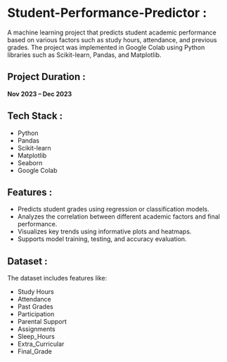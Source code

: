 # Student-Performance-Predictor **:**

A machine learning project that predicts student academic performance based on various factors such as study hours, attendance, and previous grades. The project was implemented in Google Colab using Python libraries such as Scikit-learn, Pandas, and Matplotlib.

## Project Duration **:**
**Nov 2023 – Dec 2023**

## Tech Stack **:**
- Python
- Pandas
- Scikit-learn
- Matplotlib
- Seaborn
- Google Colab

## Features **:**
- Predicts student grades using regression or classification models.
- Analyzes the correlation between different academic factors and final performance.
- Visualizes key trends using informative plots and heatmaps.
- Supports model training, testing, and accuracy evaluation.

## Dataset **:**
The dataset includes features like:
- Study Hours
- Attendance
- Past Grades
- Participation
- Parental Support
- Assignments
- Sleep_Hours
- Extra_Curricular
- Final_Grade
